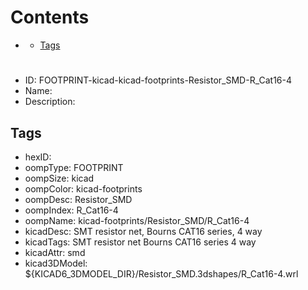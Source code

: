 



Contents
========

* [](#)
	* [Tags](#tags)

# 

- ID: FOOTPRINT-kicad-kicad-footprints-Resistor_SMD-R_Cat16-4
- Name: 
- Description: 

## Tags

- hexID: 
- oompType: FOOTPRINT
- oompSize: kicad
- oompColor: kicad-footprints
- oompDesc: Resistor_SMD
- oompIndex: R_Cat16-4
- oompName: kicad-footprints/Resistor_SMD/R_Cat16-4
- kicadDesc: SMT resistor net, Bourns CAT16 series, 4 way
- kicadTags: SMT resistor net Bourns CAT16 series 4 way
- kicadAttr: smd
- kicad3DModel: ${KICAD6_3DMODEL_DIR}/Resistor_SMD.3dshapes/R_Cat16-4.wrl
